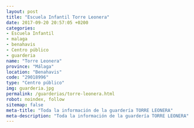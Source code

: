 ```yaml
---
layout: post
title: "Escuela Infantil Torre Leonera"
date: 2017-09-20 20:57:05 +0200
categories:
- Escuela Infantil
- malaga
- benahavis
- Centro público
- guarderia
name: "Torre Leonera"
province: "Málaga"
location: "Benahavis"
code: "29018996"
type: "Centro público"
img: guarderia.jpg
permalink: /guarderias/torre-leonera.html
robot: noindex, follow
sitemap: false
meta-title: "Toda la información de la guardería TORRE LEONERA"
meta-description: "Toda la información de la guardería TORRE LEONERA"
---
```

